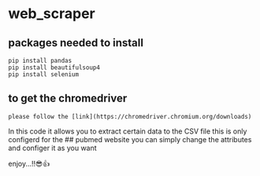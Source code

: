 # web_scraper
## packages needed to install
```
pip install pandas
pip install beautifulsoup4
pip install selenium
```
## to get the chromedriver 

```
please follow the [link](https://chromedriver.chromium.org/downloads)
```
In this code it allows you to extract certain data to the CSV file
this is only configerd for the ## pubmed website
you can simply change the attributes and configer it as you want

enjoy...!!😎👍
